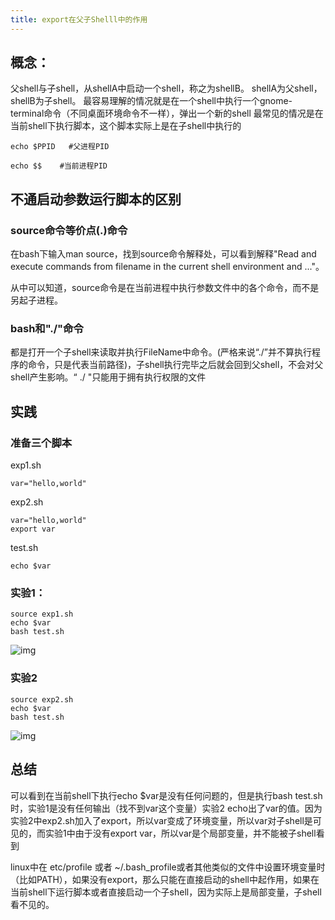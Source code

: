 ```yaml
---
title: export在父子Shelll中的作用
---
```




## 概念：

父shell与子shell，从shellA中启动一个shell，称之为shellB。 shellA为父shell，shellB为子shell。
最容易理解的情况就是在一个shell中执行一个gnome-terminal命令（不同桌面环境命令不一样），弹出一个新的shell
最常见的情况是在当前shell下执行脚本，这个脚本实际上是在子shell中执行的

```
echo $PPID   #父进程PID

echo $$    #当前进程PID
```

## 不通启动参数运行脚本的区别

### **source命令等价点(.)命令**

在bash下输入man source，找到source命令解释处，可以看到解释"Read and execute commands from filename in the current shell environment and ..."。

从中可以知道，source命令是在当前进程中执行参数文件中的各个命令，而不是另起子进程。

### **bash和"./"命令**

都是打开一个子shell来读取并执行FileName中命令。(严格来说“./”并不算执行程序的命令，只是代表当前路径)，子shell执行完毕之后就会回到父shell，不会对父shell产生影响。“ ./ "只能用于拥有执行权限的文件

## 实践

### **准备三个脚本**
exp1.sh

```
var="hello,world"
```

exp2.sh

    var="hello,world"
    export var

test.sh

```
echo $var
```

### **实验1：**

    source exp1.sh
    echo $var
    bash test.sh

 ![img](https://image-fusice.oss-cn-hangzhou.aliyuncs.com/image/https/img-blog.csdnimg.cn/2021.09.07-17:24:17-20190921211416317.png)

### **实验2** 

    source exp2.sh
    echo $var
    bash test.sh

 ![img](https://image-fusice.oss-cn-hangzhou.aliyuncs.com/image/https/image-fusice.oss-cn-hangzhou.aliyuncs.com/image/https/img-blog.csdnimg.cn/2021.09.07-17:24:43-2021.09.07-17-24-29-20190921211524153.png)

## 总结

可以看到在当前shell下执行echo $var是没有任何问题的，但是执行bash test.sh时，实验1是没有任何输出（找不到var这个变量）实验2 echo出了var的值。因为实验2中exp2.sh加入了export，所以var变成了环境变量，所以var对子shell是可见的，而实验1中由于没有export var，所以var是个局部变量，并不能被子shell看到

linux中在 etc/profile 或者 ~/.bash_profile或者其他类似的文件中设置环境变量时（比如PATH），如果没有export，那么只能在直接启动的shell中起作用，如果在当前shell下运行脚本或者直接启动一个子shell，因为实际上是局部变量，子shell看不见的。
